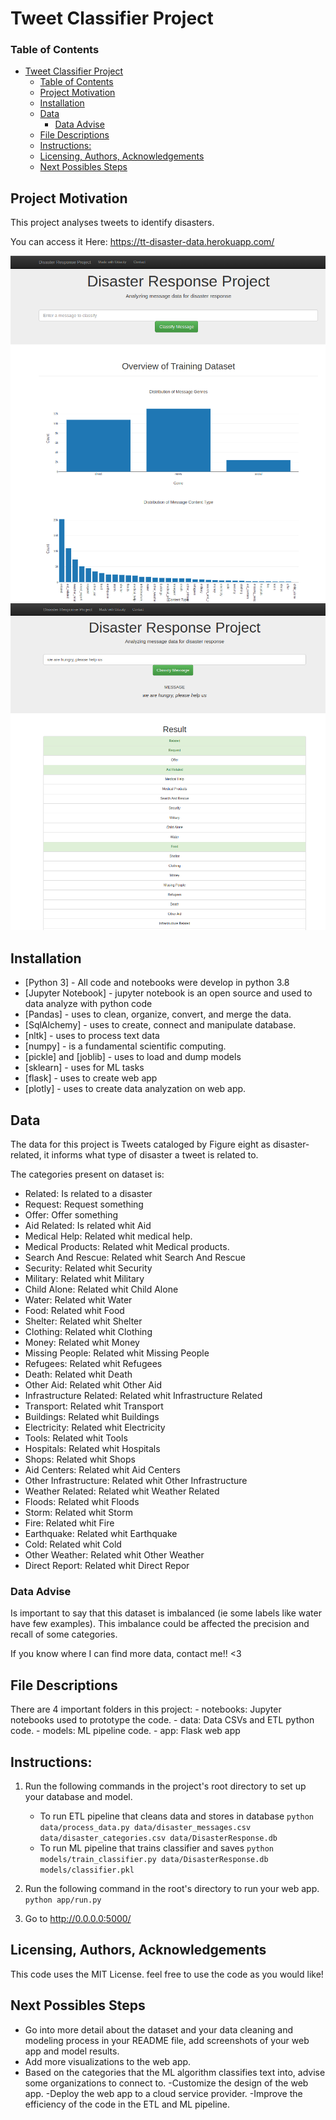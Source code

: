 # Tweet Classifier Project

### Table of Contents

- [Tweet Classifier Project](#tweet-classifier-project)
    - [Table of Contents](#table-of-contents)
  - [Project Motivation<a name="motivation"></a>](#project-motivation)
  - [Installation <a name="installation"></a>](#installation-)
  - [Data](#data)
    - [Data Advise](#data-advise)
  - [File Descriptions <a name="files"></a>](#file-descriptions-)
  - [Instructions:](#instructions)
  - [Licensing, Authors, Acknowledgements<a name="licensing"></a>](#licensing-authors-acknowledgements)
  - [Next Possibles Steps](#next-possibles-steps)

## Project Motivation<a name="motivation"></a>

This project analyses tweets to identify disasters. 

You can access it Here: https://tt-disaster-data.herokuapp.com/

![plot](./images/webapp1.png)
![plot](images/webapp2.png)


## Installation <a name="installation"></a>

* [Python 3] - All code and notebooks were develop in python 3.8
* [Jupyter Notebook] - jupyter notebook is an open source and used to data analyze with python code
* [Pandas] - uses to clean, organize, convert, and merge the data.
* [SqlAlchemy] - uses to create, connect and manipulate database.
* [nltk] - uses to process text data
* [numpy] - is a fundamental scientific computing.
* [pickle] and [joblib] -  uses to load and dump models
* [sklearn] - uses for ML tasks
* [flask] - uses to create web app
* [plotly] - uses to create data analyzation on web app.



## Data 
The data for this project is Tweets cataloged by Figure eight as disaster-related, it informs what type of disaster a tweet is related to.

The categories present on dataset is:

- Related: Is related to a disaster 
- Request: Request something
- Offer: Offer something
- Aid Related: Is related whit Aid
- Medical Help: Related whit medical help.
- Medical Products: Related whit Medical products.
- Search And Rescue: Related whit Search And Rescue
- Security: Related whit Security
- Military: Related whit Military
- Child Alone: Related whit Child Alone
- Water: Related whit Water
- Food: Related whit Food
- Shelter: Related whit Shelter
- Clothing: Related whit Clothing
- Money: Related whit Money
- Missing People: Related whit Missing People
- Refugees: Related whit Refugees
- Death: Related whit Death
- Other Aid: Related whit Other Aid
- Infrastructure Related: Related whit Infrastructure Related
- Transport: Related whit Transport
- Buildings: Related whit Buildings
- Electricity: Related whit Electricity
- Tools: Related whit Tools
- Hospitals: Related whit Hospitals
- Shops: Related whit Shops
- Aid Centers: Related whit Aid Centers
- Other Infrastructure: Related whit Other Infrastructure
- Weather Related: Related whit Weather Related
- Floods: Related whit Floods
- Storm: Related whit Storm
- Fire: Related whit Fire
- Earthquake: Related whit Earthquake
- Cold: Related whit Cold
- Other Weather: Related whit Other Weather
- Direct Report: Related whit Direct Repor

### Data Advise

Is important to say that this dataset is imbalanced (ie some labels like water have few examples). This imbalance could be affected the precision and recall of some categories. 

If you know where I can find more data, contact me!! <3


## File Descriptions <a name="files"></a>

There are 4 important folders in this project:
    - notebooks: Jupyter notebooks used to prototype the code.
    - data: Data CSVs and ETL python code.
    - models: ML pipeline code.
    - app: Flask web app
  
## Instructions:
1. Run the following commands in the project's root directory to set up your database and model.

    - To run ETL pipeline that cleans data and stores in database
        `python data/process_data.py data/disaster_messages.csv data/disaster_categories.csv data/DisasterResponse.db`
    - To run ML pipeline that trains classifier and saves
        `python models/train_classifier.py data/DisasterResponse.db models/classifier.pkl`

2. Run the following command in the root's directory to run your web app.
    `python app/run.py`

3. Go to http://0.0.0.0:5000/



## Licensing, Authors, Acknowledgements<a name="licensing"></a>

This code uses the MIT License. feel free to use the code as you would like!


## Next Possibles Steps

- Go into more detail about the dataset and your data cleaning and modeling process in your README file, add screenshots of your web app and model results.
- Add more visualizations to the web app.
- Based on the categories that the ML algorithm classifies text into, advise some organizations to connect to.
-Customize the design of the web app.
-Deploy the web app to a cloud service provider.
-Improve the efficiency of the code in the ETL and ML pipeline.
